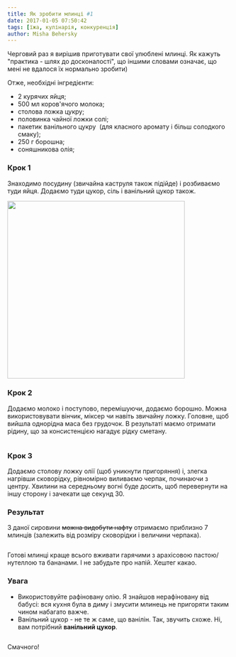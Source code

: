 ```yaml
---
title: Як зробити млинці #1
date: 2017-01-05 07:50:42
tags: [їжа, кулінарія, конкуренція]
author: Misha Behersky
---
```


<p>Черговий раз я вирішив приготувати свої улюблені млинці. Як кажуть &quot;практика - шлях до досконалості&quot;, що іншими словами означає, що мені не вдалося їх нормально зробити)</p>

<p>Отже, необхідні інгредієнти:</p>

<ul>
	<li>2 курячих яйця;</li>
	<li>500 мл коров&#39;ячого молока;</li>
	<li>столова ложка цукру;</li>
	<li>половинка чайної ложки солі;</li>
	<li>пакетик ванільного цукру &nbsp;(для класного аромату і більш солодкого смаку);</li>
	<li>250 г борошна;</li>
	<li>соняшникова олія;</li>
</ul>

<h3>Крок 1</h3>

<p>Знаходимо посудину (звичайна каструля також підійде) і розбиваємо туди яйця. Додаємо туди цукор, сіль і ванільний цукор також.</p>

<p><img alt="" src="/img/article/d54a924b5ab23adcb4c5af48fbc39112.JPG" style="height:400px; width:400px" /></p>

<h3>Крок 2</h3>

<p>Додаємо молоко і поступово, перемішуючи, додаємо борошно. Можна використовувати вінчик, міксер чи навіть звичайну ложку. Головне, щоб вийшла однорідна маса без грудочок. В результаті маємо отримати рідину, що за консистенцією нагадує рідку сметану.</p>

<p><img alt="" src="/img/article/13bc7c64d6ce3396a91cc7a8c3777bc6.JPG" /></p>

<h3>Крок 3</h3>

<p>Додаємо столову ложку олії (щоб уникнути пригоряння) і, злегка нагрівши сковорідку, рівномірно виливаємо черпак, починаючи з центру. Хвилини на середньому вогні буде досить, щоб перевернути на іншу сторону і зачекати ще секунд 30.</p>

<h3>Результат</h3>

<p>З даної сировини <s>можна видобути нафту</s> отримаємо приблизно 7 млинців (залежить від розміру сковорідки і величини черпака).&nbsp;</p>

<p><img alt="" src="/img/article/86c5a86690123064841698eebcd35ca3.JPG" /></p>

<p>Готові млинці краще всього вживати гарячими з арахісовою пастою/нутеллою та бананами. І не забудьте про напій. Хештег какао.</p>

<h3>Увага</h3>

<ul>
	<li>Використовуйте рафіновану олію. Я знайшов нерафіновану від бабусі: вся кухня була в диму і змусити млинець не пригоряти таким чином набагато важче.</li>
	<li>Ванільний цукор - не те ж саме, що ванілін. Так, звучить схоже. Ні, вам потрібний <strong>ванільний цукор</strong>.</li>
</ul>

<p><img alt="" src="/img/article/2d4f1fabe989391ab84f1b50ec1dc6a0.JPG" /></p>

<p>Смачного!</p>